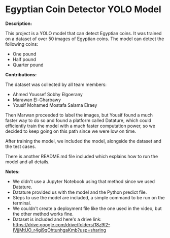 #  Egyptian Coin Detector YOLO Model

**Description:**

This project is a YOLO model that can detect Egyptian coins. It was trained on a dataset of over 50 images of Egyptian coins. The model can detect the following coins:

* One pound
* Half pound
* Quarter pound


**Contributions:**

The dataset was collected by all team members:

* Ahmed Youssef Sobhy Elgoerany
* Marawan El-Gharbawy
* Yousif Mohamed Mostafa Salama Elraey

Then Marwan proceeded to label the images, but Yousif found a much faster way to do so and found a platform called Datature, which could efficiently train the model with a much faster computation power, so we decided to keep going on this path since we were low on time.

After training the model, we included the model, alongside the dataset and the test cases.

There is another README.md file included which explains how to run the model and all details.

**Notes:**

* We didn't use a Jupyter Notebook using that method since we used Datature.
* Datature provided us with the model and the Python predict file.
* Steps to use the model are included, a simple command to be run on the terminal.
* We couldn't create a deployment file like the one used in the video, but the other method works fine.
* Dataset is included and here's a drive link: https://drive.google.com/drive/folders/18z9I2-IVjjMtUO_r4gi9qOhtunhgaKmb?usp=sharing
